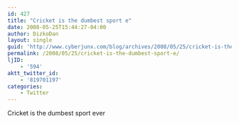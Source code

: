 ```yaml
---
id: 427
title: "Cricket is the dumbest sport e"
date: 2008-05-25T15:44:27-04:00
author: DizkoDan
layout: single
guid: 'http://www.cyberjunx.com/blog/archives/2008/05/25/cricket-is-the-dumbest-sport-e/'
permalink: /2008/05/25/cricket-is-the-dumbest-sport-e/
ljID:
    - '594'
aktt_twitter_id:
    - '819701197'
categories:
    - Twitter
---
```


Cricket is the dumbest sport ever